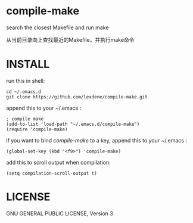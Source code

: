 compile-make
============

search the closest Makefile and run make

从当前目录向上查找最近的Makefile，并执行make命令

INSTALL
============

run this in shell:

    cd ~/.emacs.d
    git clone https://github.com/lexdene/compile-make.git

append this to your ~/.emacs :

    ; compile make
    (add-to-list 'load-path "~/.emacs.d/compile-make")
    (require 'compile-make)

if you want to bind _compile-make_ to a key,
append this to your ~/.emacs :

    (global-set-key (kbd "<f9>") 'compile-make)

add this to scroll output when compilation:

    (setq compilation-scroll-output t)

LICENSE
============

GNU GENERAL PUBLIC LICENSE, Version 3
